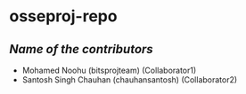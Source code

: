 # osseproj-repo

## _Name of the contributors_

- Mohamed Noohu (bitsprojteam) (Collaborator1)
- Santosh Singh Chauhan (chauhansantosh) (Collaborator2)